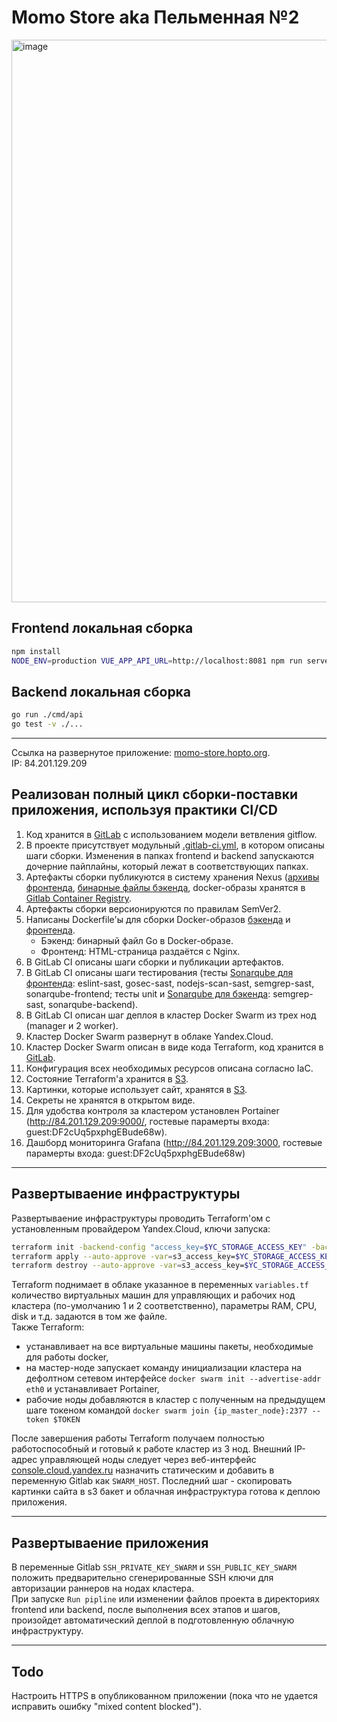 # Momo Store aka Пельменная №2

<img width="900" alt="image" src="https://user-images.githubusercontent.com/9394918/167876466-2c530828-d658-4efe-9064-825626cc6db5.png">

## Frontend локальная сборка

```bash
npm install
NODE_ENV=production VUE_APP_API_URL=http://localhost:8081 npm run serve
```

## Backend локальная сборка

```bash
go run ./cmd/api
go test -v ./... 
```

---


Ссылка на развернутое приложение: [momo-store.hopto.org](http://momo-store.hopto.org).  
IP: 84.201.129.209  


## Реализован полный цикл сборки-поставки приложения, используя практики CI/CD
1. Код хранится в [GitLab](https://gitlab.praktikum-services.ru/d.pashkov/momo-store) с использованием модели ветвления gitflow.
2. В проекте присутствует модульный [.gitlab-ci.yml](https://gitlab.praktikum-services.ru/d.pashkov/momo-store/-/blob/master/.gitlab-ci.yml), в котором описаны шаги сборки. Изменения в папках frontend и backend запускаются дочерние пайплайны, который лежат в соответствующих папках.
3. Артефакты сборки публикуются в систему хранения Nexus ([архивы фронтенда](https://nexus.praktikum-services.ru/service/rest/repository/browse/06-momostore-pashkov-frontend/), [бинарные файлы бэкенда](https://nexus.praktikum-services.ru/service/rest/repository/browse/06-momostore-pashkov-backend/), docker-образы хранятся в [Gitlab Container Registry](https://gitlab.praktikum-services.ru/d.pashkov/momo-store/container_registry).
4. Артефакты сборки версионируются по правилам SemVer2.
5. Написаны Dockerfile'ы для сборки Docker-образов [бэкенда](https://gitlab.praktikum-services.ru/d.pashkov/momo-store/-/blob/master/backend/Dockerfile) и [фронтенда](https://gitlab.praktikum-services.ru/d.pashkov/momo-store/-/blob/master/frontend/Dockerfile).
    - Бэкенд: бинарный файл Go в Docker-образе.
    - Фронтенд: HTML-страница раздаётся с Nginx.
6. В GitLab CI описаны шаги сборки и публикации артефактов.
7. В GitLab CI описаны шаги тестирования (тесты [Sonarqube для фронтенда](https://sonarqube.praktikum-services.ru/dashboard?id=06_DMITRIYPASHKOV_MOMO_FRONTEND): eslint-sast, gosec-sast, nodejs-scan-sast, semgrep-sast, sonarqube-frontend; 
тесты unit и [Sonarqube для бэкенда](https://sonarqube.praktikum-services.ru/dashboard?id=06_DMITRIYPASHKOV_MOMO_BACKEND): semgrep-sast, sonarqube-backend).
8. В GitLab CI описан шаг деплоя в кластер Docker Swarm из трех нод (manager и 2 worker).
9. Кластер Docker Swarm развернут в облаке Yandex.Cloud.
10. Кластер Docker Swarm описан в виде кода Terraform, код хранится в [GitLab](https://gitlab.praktikum-services.ru/d.pashkov/momo-store/-/blob/master/infrastructure).
11. Конфигурация всех необходимых ресурсов описана согласно IaC.
12. Состояние Terraform'а хранится в [S3](https://storage.yandexcloud.net/momo-store-terraform-state/dev/terraform.tfstate).
13. Картинки, которые использует сайт, хранятся в [S3](https://storage.yandexcloud.net/momo-pics/).
14. Секреты не хранятся в открытом виде.
15. Для удобства контроля за кластером установлен Portainer (http://84.201.129.209:9000/, гостевые парамерты входа: guest:DF2cUq5pxphgEBude68w).
16. Дашборд мониторинга Grafana (http://84.201.129.209:3000, гостевые парамерты входа: guest:DF2cUq5pxphgEBude68w)


---


## Развертываение инфраструктуры
Развертываение инфраструктуры проводить Terraform'ом с установленным провайдером Yandex.Cloud, ключи запуска:  
```bash
terraform init -backend-config "access_key=$YC_STORAGE_ACCESS_KEY" -backend-config "secret_key=$YC_STORAGE_SECRET_KEY" -reconfigure
terraform apply --auto-approve -var=s3_access_key=$YC_STORAGE_ACCESS_KEY -var=s3_secret_key=$YC_STORAGE_SECRET_KEY -var=IAM_token=$IAM_token
terraform destroy --auto-approve -var=s3_access_key=$YC_STORAGE_ACCESS_KEY -var=s3_secret_key=$YC_STORAGE_SECRET_KEY -var=IAM_token=$IAM_token
```

Terraform поднимает в облаке указанное в переменных `variables.tf` количество виртуальных машин для управляющих и рабочих нод кластера (по-умолчанию 1 и 2 соответственно), параметры RAM, CPU, disk и т.д. задаются в том же файле.  
Также Terraform:  
- устанавливает на все виртуальные машины пакеты, необходимые для работы docker, 
- на мастер-ноде запускает команду инициализации кластера на дефолтном сетевом интерфейсе `docker swarm init --advertise-addr eth0` и устанавливает Portainer,
- рабочие ноды добавляются в кластер с полученным на предыдущем шаге токеном командой `docker swarm join {ip_master_node}:2377 --token $TOKEN`

После завершения работы Terraform получаем полностью работоспособный и готовый к работе кластер из 3 нод. Внешний IP-адрес управляющей ноды следует через веб-интерфейс [console.cloud.yandex.ru](https://console.cloud.yandex.ru) назначить статическим и добавить в переменную Gitlab как `SWARM_HOST`. Последний шаг - скопировать картинки сайта в s3 бакет и облачная инфраструктура готова к деплою приложения.  


---


## Развертываение приложения
В переменные Gitlab `SSH_PRIVATE_KEY_SWARM` и `SSH_PUBLIC_KEY_SWARM` положить предварительно сгенерированные SSH ключи для авторизации раннеров на нодах кластера.  
При запуске `Run pipline` или изменении файлов проекта в директориях frontend или backend, после выполнения всех этапов и шагов, произойдет автоматический деплой в подготовленную облачную инфраструктуру.  


---


## Todo
Настроить HTTPS в опубликованном приложении (пока что не удается исправить ошибку "mixed content blocked").
